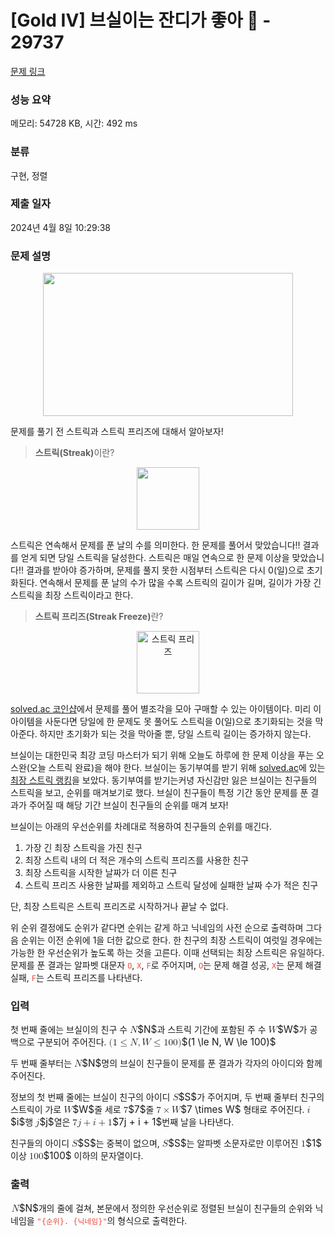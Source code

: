 # [Gold IV] 브실이는 잔디가 좋아 🌱 - 29737 

[문제 링크](https://www.acmicpc.net/problem/29737) 

### 성능 요약

메모리: 54728 KB, 시간: 492 ms

### 분류

구현, 정렬

### 제출 일자

2024년 4월 8일 10:29:38

### 문제 설명

<p style="text-align: center;"><img alt="" src="https://upload.acmicpc.net/ebd5c73e-5491-47bf-9d0d-02f0bdc50662/-/preview/" style="max-width: 100%; height: 229px; width: 400px;"></p>

<p>문제를 풀기 전 스트릭과 스트릭 프리즈에 대해서 알아보자!</p>

<blockquote>
<p><strong>스트릭(Streak)</strong>이란?</p>
</blockquote>

<p style="text-align: center;"><img alt="" src="https://upload.acmicpc.net/55571ac9-ee39-4a35-ad31-6571e89e67a2/-/preview/" style="width: 100px; height: 100px;"></p>

<p>스트릭은 연속해서 문제를 푼 날의 수를 의미한다. 한 문제를 풀어서 <span class="result-ac">맞았습니다!!</span> 결과를 얻게 되면 당일 스트릭을 달성한다. 스트릭은 매일 연속으로 한 문제 이상을 <span class="result-ac">맞았습니다!!</span> 결과를 받아야 증가하며, 문제를 풀지 못한 시점부터 스트릭은 다시 0(일)으로 초기화된다. 연속해서 문제를 푼 날의 수가 많을 수록 스트릭의 길이가 길며, 길이가 가장 긴 스트릭을 최장 스트릭이라고 한다.</p>

<blockquote>
<p><strong>스트릭 프리즈(Streak Freeze)</strong>란?</p>
</blockquote>

<p style="text-align: center;"><img alt="스트릭 프리즈" src="https://static.solved.ac/item/freeze-small-simple.svg" style="height: 100px; width: 100px;"></p>

<p><a href="https://solved.ac/coin/shop">solved.ac 코인샵</a>에서 문제를 풀어 별조각을 모아 구매할 수 있는 아이템이다. 미리 이 아이템을 사둔다면 당일에 한 문제도 못 풀어도 스트릭을 0(일)으로 초기화되는 것을 막아준다. 하지만 초기화가 되는 것을 막아줄 뿐, 당일 스트릭 길이는 증가하지 않는다.</p>

<p>브실이는 대한민국 최강 코딩 마스터가 되기 위해 오늘도 하루에 한 문제 이상을 푸는 오스완(오늘 스트릭 완료)을 해야 한다. 브실이는 동기부여를 받기 위해 <a href="https://solved.ac/">solved.ac</a>에 있는 <a href="https://solved.ac/ranking/streak">최장 스트릭 랭킹</a>을 보았다. 동기부여를 받기는커녕 자신감만 잃은 브실이는 친구들의 스트릭을 보고, 순위를 매겨보기로 했다. 브실이 친구들이 특정 기간 동안 문제를 푼 결과가 주어질 때 해당 기간 브실이 친구들의 순위를 매겨 보자! </p>

<p>브실이는 아래의 우선순위를 차례대로 적용하여 친구들의 순위를 매긴다.</p>

<ol>
	<li>가장 긴 최장 스트릭을 가진 친구</li>
	<li>최장 스트릭 내의 더 적은 개수의 스트릭 프리즈를 사용한 친구</li>
	<li>최장 스트릭을 시작한 날짜가 더 이른 친구</li>
	<li>스트릭 프리즈 사용한 날짜를 제외하고 스트릭 달성에 실패한 날짜 수가 적은 친구</li>
</ol>

<p>단, 최장 스트릭은 스트릭 프리즈로 시작하거나 끝날 수 없다.</p>

<p>위 순위 결정에도 순위가 같다면 순위는 같게 하고 닉네임의 사전 순으로 출력하며 그다음 순위는 이전 순위에 1을 더한 값으로 한다. 한 친구의 최장 스트릭이 여럿일 경우에는 가능한 한 우선순위가 높도록 하는 것을 고른다. 이때 선택되는 최장 스트릭은 유일하다. 문제를 푼 결과는 알파벳 대문자 <span data-darkreader-inline-color="" style="color: rgb(231, 76, 60); --darkreader-inline-color: #e95849;"><code>O</code></span>, <span data-darkreader-inline-color="" style="color: rgb(231, 76, 60); --darkreader-inline-color: #e95849;"><code>X</code></span>, <code><span data-darkreader-inline-color="" style="color: rgb(231, 76, 60); --darkreader-inline-color: #e95849;">F</span></code>로 주어지며, <span data-darkreader-inline-color="" style="color: rgb(231, 76, 60); --darkreader-inline-color: #e95849;"><code>O</code></span>는 문제 해결 성공, <code><span data-darkreader-inline-color="" style="color: rgb(231, 76, 60); --darkreader-inline-color: #e95849;">X</span></code>는 문제 해결 실패, <code><span data-darkreader-inline-color="" style="color: rgb(231, 76, 60); --darkreader-inline-color: #e95849;">F</span></code>는 스트릭 프리즈를 나타낸다.</p>

### 입력 

 <p>첫 번째 줄에는 브실이의 친구 수 <mjx-container class="MathJax" jax="CHTML" style="font-size: 109%; position: relative;"><mjx-math class="MJX-TEX" aria-hidden="true"><mjx-mi class="mjx-i"><mjx-c class="mjx-c1D441 TEX-I"></mjx-c></mjx-mi></mjx-math><mjx-assistive-mml unselectable="on" display="inline"><math xmlns="http://www.w3.org/1998/Math/MathML"><mi>N</mi></math></mjx-assistive-mml><span aria-hidden="true" class="no-mathjax mjx-copytext">$N$</span></mjx-container>과 스트릭 기간에 포함된 주 수 <mjx-container class="MathJax" jax="CHTML" style="font-size: 109%; position: relative;"><mjx-math class="MJX-TEX" aria-hidden="true"><mjx-mi class="mjx-i"><mjx-c class="mjx-c1D44A TEX-I"></mjx-c></mjx-mi></mjx-math><mjx-assistive-mml unselectable="on" display="inline"><math xmlns="http://www.w3.org/1998/Math/MathML"><mi>W</mi></math></mjx-assistive-mml><span aria-hidden="true" class="no-mathjax mjx-copytext">$W$</span></mjx-container>가 공백으로 구분되어 주어진다. <mjx-container class="MathJax" jax="CHTML" style="font-size: 109%; position: relative;"><mjx-math class="MJX-TEX" aria-hidden="true"><mjx-mo class="mjx-n"><mjx-c class="mjx-c28"></mjx-c></mjx-mo><mjx-mn class="mjx-n"><mjx-c class="mjx-c31"></mjx-c></mjx-mn><mjx-mo class="mjx-n" space="4"><mjx-c class="mjx-c2264"></mjx-c></mjx-mo><mjx-mi class="mjx-i" space="4"><mjx-c class="mjx-c1D441 TEX-I"></mjx-c></mjx-mi><mjx-mo class="mjx-n"><mjx-c class="mjx-c2C"></mjx-c></mjx-mo><mjx-mi class="mjx-i" space="2"><mjx-c class="mjx-c1D44A TEX-I"></mjx-c></mjx-mi><mjx-mo class="mjx-n" space="4"><mjx-c class="mjx-c2264"></mjx-c></mjx-mo><mjx-mn class="mjx-n" space="4"><mjx-c class="mjx-c31"></mjx-c><mjx-c class="mjx-c30"></mjx-c><mjx-c class="mjx-c30"></mjx-c></mjx-mn><mjx-mo class="mjx-n"><mjx-c class="mjx-c29"></mjx-c></mjx-mo></mjx-math><mjx-assistive-mml unselectable="on" display="inline"><math xmlns="http://www.w3.org/1998/Math/MathML"><mo stretchy="false">(</mo><mn>1</mn><mo>≤</mo><mi>N</mi><mo>,</mo><mi>W</mi><mo>≤</mo><mn>100</mn><mo stretchy="false">)</mo></math></mjx-assistive-mml><span aria-hidden="true" class="no-mathjax mjx-copytext">$(1 \le N, W \le 100)$</span> </mjx-container></p>

<p>두 번째 줄부터는 <mjx-container class="MathJax" jax="CHTML" style="font-size: 109%; position: relative;"><mjx-math class="MJX-TEX" aria-hidden="true"><mjx-mi class="mjx-i"><mjx-c class="mjx-c1D441 TEX-I"></mjx-c></mjx-mi></mjx-math><mjx-assistive-mml unselectable="on" display="inline"><math xmlns="http://www.w3.org/1998/Math/MathML"><mi>N</mi></math></mjx-assistive-mml><span aria-hidden="true" class="no-mathjax mjx-copytext">$N$</span></mjx-container>명의 브실이 친구들이 문제를 푼 결과가 각자의 아이디와 함께 주어진다.</p>

<p>정보의 첫 번째 줄에는 브실이 친구의 아이디 <mjx-container class="MathJax" jax="CHTML" style="font-size: 109%; position: relative;"><mjx-math class="MJX-TEX" aria-hidden="true"><mjx-mi class="mjx-i"><mjx-c class="mjx-c1D446 TEX-I"></mjx-c></mjx-mi></mjx-math><mjx-assistive-mml unselectable="on" display="inline"><math xmlns="http://www.w3.org/1998/Math/MathML"><mi>S</mi></math></mjx-assistive-mml><span aria-hidden="true" class="no-mathjax mjx-copytext">$S$</span></mjx-container>가 주어지며, 두 번째 줄부터 친구의 스트릭이 가로 <mjx-container class="MathJax" jax="CHTML" style="font-size: 109%; position: relative;"><mjx-math class="MJX-TEX" aria-hidden="true"><mjx-mi class="mjx-i"><mjx-c class="mjx-c1D44A TEX-I"></mjx-c></mjx-mi></mjx-math><mjx-assistive-mml unselectable="on" display="inline"><math xmlns="http://www.w3.org/1998/Math/MathML"><mi>W</mi></math></mjx-assistive-mml><span aria-hidden="true" class="no-mathjax mjx-copytext">$W$</span></mjx-container>줄 세로 <mjx-container class="MathJax" jax="CHTML" style="font-size: 109%; position: relative;"><mjx-math class="MJX-TEX" aria-hidden="true"><mjx-mn class="mjx-n"><mjx-c class="mjx-c37"></mjx-c></mjx-mn></mjx-math><mjx-assistive-mml unselectable="on" display="inline"><math xmlns="http://www.w3.org/1998/Math/MathML"><mn>7</mn></math></mjx-assistive-mml><span aria-hidden="true" class="no-mathjax mjx-copytext">$7$</span></mjx-container>줄 <mjx-container class="MathJax" jax="CHTML" style="font-size: 109%; position: relative;"><mjx-math class="MJX-TEX" aria-hidden="true"><mjx-mn class="mjx-n"><mjx-c class="mjx-c37"></mjx-c></mjx-mn><mjx-mo class="mjx-n" space="3"><mjx-c class="mjx-cD7"></mjx-c></mjx-mo><mjx-mi class="mjx-i" space="3"><mjx-c class="mjx-c1D44A TEX-I"></mjx-c></mjx-mi></mjx-math><mjx-assistive-mml unselectable="on" display="inline"><math xmlns="http://www.w3.org/1998/Math/MathML"><mn>7</mn><mo>×</mo><mi>W</mi></math></mjx-assistive-mml><span aria-hidden="true" class="no-mathjax mjx-copytext">$7 \times W$</span></mjx-container> 형태로 주어진다. <mjx-container class="MathJax" jax="CHTML" style="font-size: 109%; position: relative;"><mjx-math class="MJX-TEX" aria-hidden="true"><mjx-mi class="mjx-i"><mjx-c class="mjx-c1D456 TEX-I"></mjx-c></mjx-mi></mjx-math><mjx-assistive-mml unselectable="on" display="inline"><math xmlns="http://www.w3.org/1998/Math/MathML"><mi>i</mi></math></mjx-assistive-mml><span aria-hidden="true" class="no-mathjax mjx-copytext">$i$</span></mjx-container>행 <mjx-container class="MathJax" jax="CHTML" style="font-size: 109%; position: relative;"><mjx-math class="MJX-TEX" aria-hidden="true"><mjx-mi class="mjx-i"><mjx-c class="mjx-c1D457 TEX-I"></mjx-c></mjx-mi></mjx-math><mjx-assistive-mml unselectable="on" display="inline"><math xmlns="http://www.w3.org/1998/Math/MathML"><mi>j</mi></math></mjx-assistive-mml><span aria-hidden="true" class="no-mathjax mjx-copytext">$j$</span></mjx-container>열은 <mjx-container class="MathJax" jax="CHTML" style="font-size: 109%; position: relative;"><mjx-math class="MJX-TEX" aria-hidden="true"><mjx-mn class="mjx-n"><mjx-c class="mjx-c37"></mjx-c></mjx-mn><mjx-mi class="mjx-i"><mjx-c class="mjx-c1D457 TEX-I"></mjx-c></mjx-mi><mjx-mo class="mjx-n" space="3"><mjx-c class="mjx-c2B"></mjx-c></mjx-mo><mjx-mi class="mjx-i" space="3"><mjx-c class="mjx-c1D456 TEX-I"></mjx-c></mjx-mi><mjx-mo class="mjx-n" space="3"><mjx-c class="mjx-c2B"></mjx-c></mjx-mo><mjx-mn class="mjx-n" space="3"><mjx-c class="mjx-c31"></mjx-c></mjx-mn></mjx-math><mjx-assistive-mml unselectable="on" display="inline"><math xmlns="http://www.w3.org/1998/Math/MathML"><mn>7</mn><mi>j</mi><mo>+</mo><mi>i</mi><mo>+</mo><mn>1</mn></math></mjx-assistive-mml><span aria-hidden="true" class="no-mathjax mjx-copytext">$7j + i + 1$</span></mjx-container>번째 날을 나타낸다.</p>

<p>친구들의 아이디 <mjx-container class="MathJax" jax="CHTML" style="font-size: 109%; position: relative;"><mjx-math class="MJX-TEX" aria-hidden="true"><mjx-mi class="mjx-i"><mjx-c class="mjx-c1D446 TEX-I"></mjx-c></mjx-mi></mjx-math><mjx-assistive-mml unselectable="on" display="inline"><math xmlns="http://www.w3.org/1998/Math/MathML"><mi>S</mi></math></mjx-assistive-mml><span aria-hidden="true" class="no-mathjax mjx-copytext">$S$</span></mjx-container>는 중복이 없으며, <mjx-container class="MathJax" jax="CHTML" style="font-size: 109%; position: relative;"><mjx-math class="MJX-TEX" aria-hidden="true"><mjx-mi class="mjx-i"><mjx-c class="mjx-c1D446 TEX-I"></mjx-c></mjx-mi></mjx-math><mjx-assistive-mml unselectable="on" display="inline"><math xmlns="http://www.w3.org/1998/Math/MathML"><mi>S</mi></math></mjx-assistive-mml><span aria-hidden="true" class="no-mathjax mjx-copytext">$S$</span></mjx-container>는 알파벳 소문자로만 이루어진 <mjx-container class="MathJax" jax="CHTML" style="font-size: 109%; position: relative;"><mjx-math class="MJX-TEX" aria-hidden="true"><mjx-mn class="mjx-n"><mjx-c class="mjx-c31"></mjx-c></mjx-mn></mjx-math><mjx-assistive-mml unselectable="on" display="inline"><math xmlns="http://www.w3.org/1998/Math/MathML"><mn>1</mn></math></mjx-assistive-mml><span aria-hidden="true" class="no-mathjax mjx-copytext">$1$</span></mjx-container> 이상 <mjx-container class="MathJax" jax="CHTML" style="font-size: 109%; position: relative;"><mjx-math class="MJX-TEX" aria-hidden="true"><mjx-mn class="mjx-n"><mjx-c class="mjx-c31"></mjx-c><mjx-c class="mjx-c30"></mjx-c><mjx-c class="mjx-c30"></mjx-c></mjx-mn></mjx-math><mjx-assistive-mml unselectable="on" display="inline"><math xmlns="http://www.w3.org/1998/Math/MathML"><mn>100</mn></math></mjx-assistive-mml><span aria-hidden="true" class="no-mathjax mjx-copytext">$100$</span></mjx-container> 이하의 문자열이다.</p>

### 출력 

 <p><mjx-container class="MathJax" jax="CHTML" style="font-size: 109%; position: relative;"> <mjx-math class="MJX-TEX" aria-hidden="true"><mjx-mi class="mjx-i"><mjx-c class="mjx-c1D441 TEX-I"></mjx-c></mjx-mi></mjx-math><mjx-assistive-mml unselectable="on" display="inline"><math xmlns="http://www.w3.org/1998/Math/MathML"><mi>N</mi></math></mjx-assistive-mml><span aria-hidden="true" class="no-mathjax mjx-copytext">$N$</span></mjx-container>개의 줄에 걸쳐, 본문에서 정의한 우선순위로 정렬된 브실이 친구들의 순위와 닉네임을 <span data-darkreader-inline-color="" style="color: rgb(231, 76, 60); --darkreader-inline-color: #e95849;"><code>"{순위}. {닉네임}"</code></span>의 형식으로 출력한다.</p>


